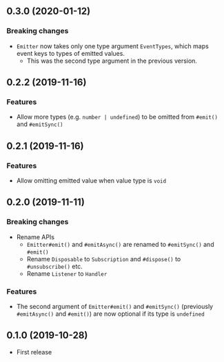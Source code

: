 ## 0.3.0 (2020-01-12)
### Breaking changes
- `Emitter` now takes only one type argument `EventTypes`, which maps event keys to types of emitted values.
  - This was the second type argument in the previous version.

## 0.2.2 (2019-11-16)
### Features
- Allow more types (e.g. `number | undefined`) to be omitted from `#emit()` and `#emitSync()`

## 0.2.1 (2019-11-16)
### Features
- Allow omitting emitted value when value type is `void`

## 0.2.0 (2019-11-11)
### Breaking changes
- Rename APIs
  - `Emitter#emit()` and `#emitAsync()` are renamed to `#emitSync()` and `#emit()`
  - Rename `Disposable` to `Subscription` and `#dispose()` to `#unsubscribe()` etc.
  - Rename `Listener` to `Handler`

### Features
- The second argument of `Emitter#emit()` and `#emitSync()` (previously `#emitAsync()` and `#emit()`) are now optional if its type is `undefined`

## 0.1.0 (2019-10-28)
- First release
